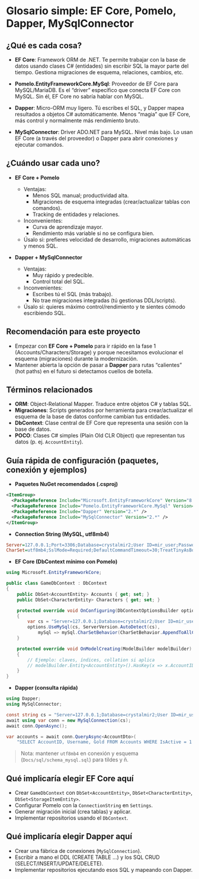 # Glosario simple: EF Core, Pomelo, Dapper, MySqlConnector

## ¿Qué es cada cosa?

- **EF Core**: Framework ORM de .NET. Te permite trabajar con la base de datos usando clases C# (entidades) sin escribir SQL la mayor parte del tiempo. Gestiona migraciones de esquema, relaciones, cambios, etc.

- **Pomelo.EntityFrameworkCore.MySql**: Proveedor de EF Core para MySQL/MariaDB. Es el “driver” específico que conecta EF Core con MySQL. Sin él, EF Core no sabría hablar con MySQL.

- **Dapper**: Micro-ORM muy ligero. Tú escribes el SQL, y Dapper mapea resultados a objetos C# automáticamente. Menos “magia” que EF Core, más control y normalmente más rendimiento bruto.

- **MySqlConnector**: Driver ADO.NET para MySQL. Nivel más bajo. Lo usan EF Core (a través del proveedor) o Dapper para abrir conexiones y ejecutar comandos.

## ¿Cuándo usar cada uno?

- **EF Core + Pomelo**
  - Ventajas:
    - Menos SQL manual; productividad alta.
    - Migraciones de esquema integradas (crear/actualizar tablas con comandos).
    - Tracking de entidades y relaciones.
  - Inconvenientes:
    - Curva de aprendizaje mayor.
    - Rendimiento más variable si no se configura bien.
  - Úsalo si: prefieres velocidad de desarrollo, migraciones automáticas y menos SQL.

- **Dapper + MySqlConnector**
  - Ventajas:
    - Muy rápido y predecible.
    - Control total del SQL.
  - Inconvenientes:
    - Escribes tú el SQL (más trabajo).
    - No trae migraciones integradas (tú gestionas DDL/scripts).
  - Úsalo si: quieres máximo control/rendimiento y te sientes cómodo escribiendo SQL.

## Recomendación para este proyecto

- Empezar con **EF Core + Pomelo** para ir rápido en la fase 1 (Accounts/Characters/Storage) y porque necesitamos evolucionar el esquema (migraciones) durante la modernización.
- Mantener abierta la opción de pasar a **Dapper** para rutas “calientes” (hot paths) en el futuro si detectamos cuellos de botella.

## Términos relacionados

- **ORM**: Object-Relational Mapper. Traduce entre objetos C# y tablas SQL.
- **Migraciones**: Scripts generados por herramienta para crear/actualizar el esquema de la base de datos conforme cambian tus entidades.
- **DbContext**: Clase central de EF Core que representa una sesión con la base de datos.
- **POCO**: Clases C# simples (Plain Old CLR Object) que representan tus datos (p. ej. `AccountEntity`).

## Guía rápida de configuración (paquetes, conexión y ejemplos)

- **Paquetes NuGet recomendados (.csproj)**
```xml
<ItemGroup>
  <PackageReference Include="Microsoft.EntityFrameworkCore" Version="8.0.*" />
  <PackageReference Include="Pomelo.EntityFrameworkCore.MySql" Version="8.0.*" />
  <PackageReference Include="Dapper" Version="2.*" />
  <PackageReference Include="MySqlConnector" Version="2.*" />
</ItemGroup>
```
- **Connection String (MySQL, utf8mb4)**
```ini
Server=127.0.0.1;Port=3306;Database=crystalmir2;User ID=mir_user;Password=mir_pass;
CharSet=utf8mb4;SslMode=Required;DefaultCommandTimeout=30;TreatTinyAsBoolean=false
```
- **EF Core (DbContext mínimo con Pomelo)**
```csharp
using Microsoft.EntityFrameworkCore;

public class GameDbContext : DbContext
{
    public DbSet<AccountEntity> Accounts { get; set; }
    public DbSet<CharacterEntity> Characters { get; set; }

    protected override void OnConfiguring(DbContextOptionsBuilder options)
    {
        var cs = "Server=127.0.0.1;Database=crystalmir2;User ID=mir_user;Password=mir_pass;CharSet=utf8mb4;";
        options.UseMySql(cs, ServerVersion.AutoDetect(cs),
            mySql => mySql.CharSetBehavior(CharSetBehavior.AppendToAllColumns));
    }

    protected override void OnModelCreating(ModelBuilder modelBuilder)
    {
        // Ejemplo: claves, índices, collation si aplica
        // modelBuilder.Entity<AccountEntity>().HasKey(x => x.AccountID);
    }
}
```
- **Dapper (consulta rápida)**
```csharp
using Dapper;
using MySqlConnector;

const string cs = "Server=127.0.0.1;Database=crystalmir2;User ID=mir_user;Password=mir_pass;CharSet=utf8mb4;";
await using var conn = new MySqlConnection(cs);
await conn.OpenAsync();

var accounts = await conn.QueryAsync<AccountDto>(
    "SELECT AccountID, Username, Gold FROM Accounts WHERE IsActive = 1 LIMIT 50");
```
> Nota: mantener `utf8mb4` en conexión y esquema (`Docs/sql/schema_mysql.sql`) para tildes y ñ.

## Qué implicaría elegir EF Core aquí

- Crear `GameDbContext` con `DbSet<AccountEntity>`, `DbSet<CharacterEntity>`, `DbSet<StorageItemEntity>`.
- Configurar Pomelo con la `ConnectionString` en `Settings`.
- Generar migración inicial (crea tablas) y aplicar.
- Implementar repositorios usando el `DbContext`.

## Qué implicaría elegir Dapper aquí

- Crear una fábrica de conexiones (`MySqlConnection`).
- Escribir a mano el DDL (CREATE TABLE ...) y los SQL CRUD (SELECT/INSERT/UPDATE/DELETE).
- Implementar repositorios ejecutando esos SQL y mapeando con Dapper.
